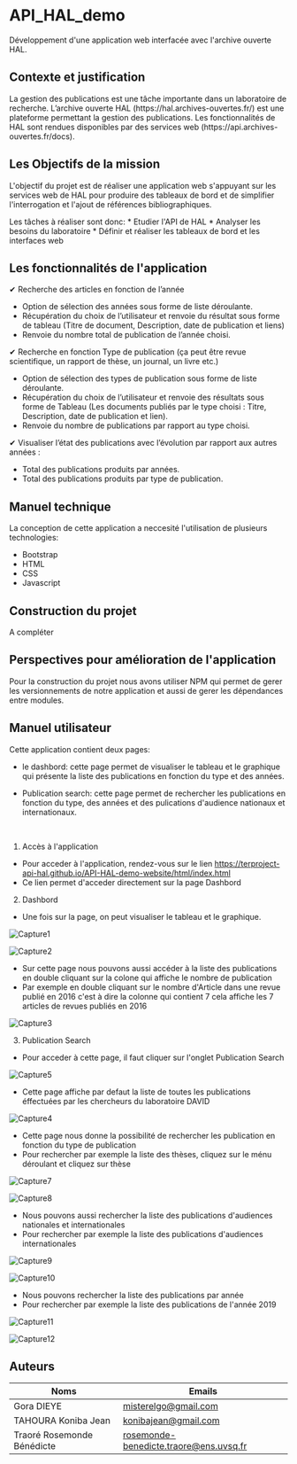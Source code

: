 # API_HAL_demo
Développement d'une application web interfacée avec l'archive ouverte HAL.

## Contexte et justification
<p>La gestion des publications est une tâche importante dans un laboratoire de recherche.
L’archive ouverte HAL (https://hal.archives-ouvertes.fr/) est une plateforme permettant la gestion des publications. 
Les fonctionnalités de HAL sont rendues disponibles par des services web (https://api.archives-ouvertes.fr/docs). </p>




## Les Objectifs de la mission
<p>L'objectif du projet est de réaliser une application web s'appuyant sur les services web de HAL pour produire des tableaux de bord et de simplifier l'interrogation et l'ajout de références bibliographiques.</p>
 Les tâches à réaliser sont donc:
* Etudier l'API de HAL
* Analyser les besoins du laboratoire
* Définir et réaliser les tableaux de bord et les interfaces web

## Les fonctionnalités de l'application

✔ Recherche des articles en fonction de l’année<br>
  * Option de sélection des années sous forme de liste déroulante.<br>
  * Récupération du choix de l’utilisateur et renvoie du résultat sous forme de tableau (Titre de document, Description, date    de  publication et liens)<br>
  * Renvoie du nombre total de publication de l’année choisi.<br>
    
✔ Recherche en fonction Type de publication (ça peut être revue scientifique, un rapport de thèse, un journal, un livre etc.)<br>
  * Option de sélection des types de publication sous forme de liste déroulante.<br>
  * Récupération du choix de l’utilisateur et renvoie des résultats sous forme de Tableau (Les documents publiés par le type choisi :       Titre, Description, date de publication et lien).<br>
  * Renvoie du nombre de publications par rapport au type choisi.<br>

✔ Visualiser l’état des publications avec l’évolution par rapport aux autres années : <br>
  * Total des publications produits par années.<br>
  * Total des publications produits par type de publication.<br>
  

## Manuel technique
 La conception de cette application a neccesité l'utilisation de plusieurs technologies:
  * Bootstrap
  * HTML
  * CSS
  * Javascript


## Construction du projet
A compléter


## Perspectives pour amélioration de l'application
Pour la construction du projet nous avons utiliser NPM qui permet de gerer les versionnements de notre application et aussi de gerer les dépendances entre modules.





## Manuel utilisateur
Cette application contient deux pages: <br>

 *  le dashbord: cette page permet de visualiser le tableau  et le graphique qui présente la liste des publications en fonction du type et des années. <br>

 *  Publication search: cette page permet de rechercher les publications en fonction du type, des années et des pulications d'audience nationaux et internationaux.

<br>

1. Accès à l'application

 *  Pour acceder à l'application, rendez-vous sur le lien  <https://terproject-api-hal.github.io/API-HAL-demo-website/html/index.html> <br>
 *  Ce lien permet d'acceder directement sur la page Dashbord <br>
 
2. Dashbord

  *  Une fois sur la page, on peut visualiser le tableau  et le graphique. <br>

  
  ![Capture1](https://github.com/TerProject-API-HAL/API_HAL_demo/blob/master/plugins/images/Capture1.png)

  
  ![Capture2](https://github.com/TerProject-API-HAL/API_HAL_demo/blob/master/plugins/images/Capture2.png)
  
  
  
  *  Sur cette page nous pouvons aussi accéder à la liste des publications en double cliquant sur la colone qui affiche le nombre de publication <br>
  *  Par exemple en double cliquant sur le nombre d'Article dans une revue publié en 2016 c'est à dire la colonne qui contient 7 cela affiche les 7 articles de revues publiés en 2016 <br>
  
  
  ![Capture3](https://github.com/TerProject-API-HAL/API_HAL_demo/blob/master/plugins/images/Capture3.png)
 
  
  
   3. Publication Search

  *  Pour acceder à cette page, il faut cliquer sur l'onglet Publication Search 


  
  ![Capture5](https://github.com/TerProject-API-HAL/API_HAL_demo/blob/master/plugins/images/Capture5.png)
 
  
  
   *  Cette page affiche par defaut la liste de toutes les publications éffectuées par les chercheurs du laboratoire DAVID



  
  ![Capture4](https://github.com/TerProject-API-HAL/API_HAL_demo/blob/master/plugins/images/Capture4.png)
  
  
  
   * Cette page nous donne la possibilité de rechercher les publication en fonction du type de publication 
   * Pour rechercher par exemple la liste des thèses, cliquez sur le ménu déroulant et cliquez sur thèse



  
  ![Capture7](https://github.com/TerProject-API-HAL/API_HAL_demo/blob/master/plugins/images/Capture7.png)


  
  ![Capture8](https://github.com/TerProject-API-HAL/API_HAL_demo/blob/master/plugins/images/Capture8.png)



   * Nous pouvons aussi rechercher la liste des publications d'audiences nationales et internationales
   * Pour rechercher par exemple la liste des publications d'audiences internationales



  
  ![Capture9](https://github.com/TerProject-API-HAL/API_HAL_demo/blob/master/plugins/images/Capture9.png)


  
  ![Capture10](https://github.com/TerProject-API-HAL/API_HAL_demo/blob/master/plugins/images/Capture10.png)
   
   
   
   * Nous pouvons rechercher la liste des publications par année
   * Pour rechercher par exemple la liste des publications de l'année 2019


  
  ![Capture11](https://github.com/TerProject-API-HAL/API_HAL_demo/blob/master/plugins/images/Capture11.png)


  
  ![Capture12](https://github.com/TerProject-API-HAL/API_HAL_demo/blob/master/plugins/images/Capture12.png)
   
  


## Auteurs

|            Noms             |               Emails                   |
|-----------------------------|----------------------------------------|
|          Gora DIEYE         |          misterelgo@gmail.com          |
|      TAHOURA Koniba Jean    |          konibajean@gmail.com          |
| Traoré Rosemonde Bénédicte  | rosemonde-benedicte.traore@ens.uvsq.fr |





